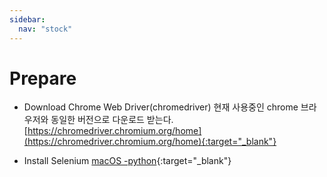 ```yaml
---
sidebar:
  nav: "stock"
---
```



# Prepare

- Download Chrome Web Driver(chromedriver)
  현재 사용중인 chrome 브라우저와 동일한 버전으로 다운로드 받는다.
  [https://chromedriver.chromium.org/home](https://chromedriver.chromium.org/home){:target="_blank"}

- Install Selenium
  [macOS -python](https://velog.io/@anjaekk/Selenium%EA%B3%BC-BeautifulSoup%EC%9D%84-%EC%9D%B4%EC%9A%A9%ED%95%9CWeb-ScrapingCrawling){:target="_blank"}

<!--
# Execution (Stock analytics)
- python 용 '크롤링 파일'을 jupyter 에서 실행한다.

  [crwaling_stock.ipynb](https://drive.google.com/drive/folders/1JSWH6jipAnw5tQYflCy3Ot_YlrlIVow6){:target="_blank"}

- 결과 파일이 생성된다.

  KOSDAQ : [stocck-crawling-origin-kosdaq.txt](https://drive.google.com/drive/folders/1JSWH6jipAnw5tQYflCy3Ot_YlrlIVow6){:target="_blank"}

  KOSPI : [stocck-crawling-origin-kospi.txt](https://drive.google.com/drive/folders/1JSWH6jipAnw5tQYflCy3Ot_YlrlIVow6){:target="_blank"}
-->